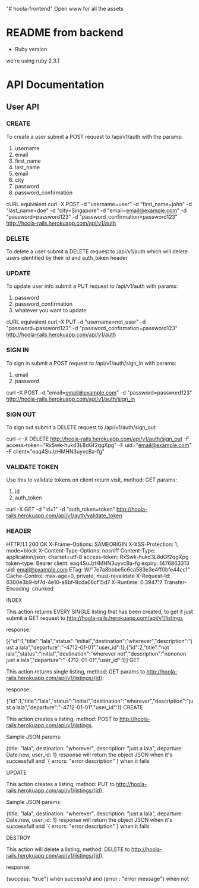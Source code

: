 "# hoola-frontend"
Open www for all the assets

# README from backend

* Ruby version

we're using ruby 2.3.1

# API Documentation

## User API

### CREATE

To create a user submit a POST request to /api/v1/auth with the params:
1. username
2. email
3. first_name
4. last_name
5. email
6. city
7. password
8. password_confirmation

cURL equivalent
curl  -X POST -d "username=user" -d "first_name=john" -d "last_name=doe" -d "city=Singapore" -d "email=email@example.com" -d "password=password123" -d "password_confirmation=password123" http://hoola-rails.herokuapp.com/api/v1/auth

### DELETE

To delete a user submit a DELETE request to /api/v1/auth which will delete users identified by their id and auth_token header

### UPDATE

To update user info submit a PUT request to /api/v1/auth with params:
1. password
2. password_confirmation
3. whatever you want to update

cURL equivalent
curl  -X PUT -d "username=not_user" -d "password=password123" -d "password_confirmation=password123" http://hoola-rails.herokuapp.com/api/v1/auth

### SIGN IN

To sign in submit a POST request to /api/v1/auth/sign_in with params:
1. email
2. password

curl  -X POST -d "email=email@example.com" -d "password=password123" http://hoola-rails.herokuapp.com/api/v1/auth/sign_in

### SIGN OUT

To sign out submit a DELETE request to /api/v1/auth/sign_out

curl -i -X DELETE http://hoola-rails.herokuapp.com/api/v1/auth/sign_out -F access-token="RxSwk-hukd3L8dGf2qgXpg" -F uid="email@example.com" -F client="eaq4SuJzHMHN3uyvcBa-fg"

### VALIDATE TOKEN

Use this to validate tokens on client return visit, method: GET params:
1. id
2. auth_token

curl  -X GET -d "id=1" -d "auth_token=token" http://hoola-rails.herokuapp.com/api/v1/auth/validate_token

### HEADER

HTTP/1.1 200 OK
X-Frame-Options: SAMEORIGIN
X-XSS-Protection: 1; mode=block
X-Content-Type-Options: nosniff
Content-Type: application/json; charset=utf-8
access-token: RxSwk-hukd3L8dGf2qgXpg
token-type: Bearer
client: eaq4SuJzHMHN3uyvcBa-fg
expiry: 1476863313
uid: email@example.com
ETag: W/"7e7a8bbbe5c6ca583e3e4ff0bfe44cc1"
Cache-Control: max-age=0, private, must-revalidate
X-Request-Id: 6300e3b9-bf7d-4e10-a8bf-8cda66cf15d7
X-Runtime: 0.394717
Transfer-Encoding: chunked

INDEX

This action returns EVERY SINGLE listing that has been created, to get it just submit a GET request to http://hoola-rails.herokuapp.com/api/v1/listings

response:

[{"id":1,"title":"lala","status":"initial","destination":"wherever","description":"just a lala","departure":"-4712-01-01","user_id":1},{"id":2,"title":"not lala","status":"initial","destination":"wherever not","description":"nononon just a lala","departure":"-4712-01-01","user_id":1}]
GET

This action returns single listing, method: GET params to http://hoola-rails.herokuapp.com/api/v1/listings/{id}:

response:

{"id":1,"title":"lala","status":"initial","destination":"wherever","description":"just a lala","departure":"-4712-01-01","user_id":1}
CREATE

This action creates a listing, method: POST to http://hoola-rails.herokuapp.com/api/v1/listings.

Sample JSON params:

{title: "lala", destination: "wherever", description: "just a lala", departure: Date.new, user_id: 1}
response will return the object JSON when it's successfull and `{ errors: "error description" } when it fails

UPDATE

This action creates a listing, method: PUT to http://hoola-rails.herokuapp.com/api/v1/listings/{id}.

Sample JSON params:

{title: "lala", destination: "wherever", description: "just a lala", departure: Date.new, user_id: 1}
response will return the object JSON when it's successfull and `{ errors: "error description" } when it fails

DESTROY

This action will delete a listing, method: DELETE to http://hoola-rails.herokuapp.com/api/v1/listings/{id}.

response:

{success: "true"} when successful and {error : "error message"} when not
